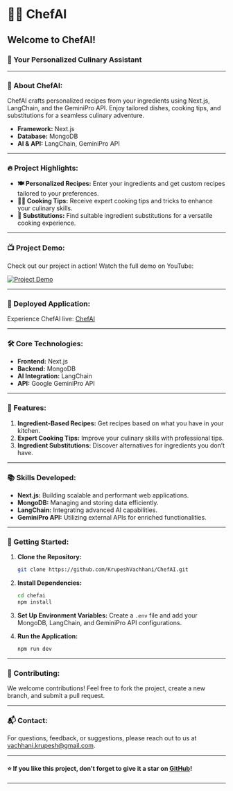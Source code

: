 # 👩‍🍳 ChefAI

## Welcome to ChefAI!

### 🍴 Your Personalized Culinary Assistant

---

### 🌟 About ChefAI:
ChefAI crafts personalized recipes from your ingredients using Next.js, LangChain, and the GeminiPro API. Enjoy tailored dishes, cooking tips, and substitutions for a seamless culinary adventure.

- **Framework:** Next.js
- **Database:** MongoDB
- **AI & API:** LangChain, GeminiPro API

---

### 🔥 Project Highlights:
- **🍽️ Personalized Recipes:** Enter your ingredients and get custom recipes tailored to your preferences.
- **🧑‍🍳 Cooking Tips:** Receive expert cooking tips and tricks to enhance your culinary skills.
- **🔄 Substitutions:** Find suitable ingredient substitutions for a versatile cooking experience.

---

### 📺 Project Demo:
Check out our project in action! Watch the full demo on YouTube:

[![Project Demo](https://img.youtube.com/vi/sKGvW9dD5KU/maxresdefault.jpg)](https://www.youtube.com/watch?v=sKGvW9dD5KU?si=l5Lc0DU_ywqcD7De)

---

### 🚀 Deployed Application:
Experience ChefAI live: [ChefAI](https://chef-ai-virid.vercel.app/)

---

### 🛠️ Core Technologies:
- **Frontend:** Next.js
- **Backend:** MongoDB
- **AI Integration:** LangChain
- **API:** Google GeminiPro API

---

### 🧩 Features:
1. **Ingredient-Based Recipes:** Get recipes based on what you have in your kitchen.
2. **Expert Cooking Tips:** Improve your culinary skills with professional tips.
3. **Ingredient Substitutions:** Discover alternatives for ingredients you don’t have.

---

### 📚 Skills Developed:
- **Next.js:** Building scalable and performant web applications.
- **MongoDB:** Managing and storing data efficiently.
- **LangChain:** Integrating advanced AI capabilities.
- **GeminiPro API:** Utilizing external APIs for enriched functionalities.

---

### 🚀 Getting Started:
1. **Clone the Repository:**
    ```sh
    git clone https://github.com/KrupeshVachhani/ChefAI.git
    ```

2. **Install Dependencies:**
    ```sh
    cd chefai
    npm install
    ```

3. **Set Up Environment Variables:**
    Create a `.env` file and add your MongoDB, LangChain, and GeminiPro API configurations.

4. **Run the Application:**
    ```sh
    npm run dev
    ```

---

### 🌟 Contributing:
We welcome contributions! Feel free to fork the project, create a new branch, and submit a pull request.

---

### 📬 Contact:
For questions, feedback, or suggestions, please reach out to us at [vachhani.krupesh@gmail.com](mailto:vachhani.krupesh@gmail.com).

---

#### ⭐ If you like this project, don't forget to give it a star on [GitHub](https://github.com/KrupeshVachhani/ChefAI.git)!

---

